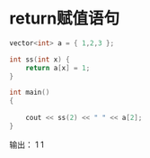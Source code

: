 # return赋值语句


```c++
vector<int> a = { 1,2,3 };

int ss(int x) {
    return a[x] = 1;
}

int main()
{
    
    cout << ss(2) << " " << a[2];
}
```
输出：
1 1